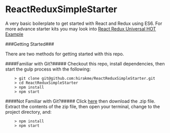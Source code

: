 # ReactReduxSimpleStarter

A very basic boilerplate to get started with React and Redux using ES6.
For more advance starter kits you may look into [React Redux Universal HOT Example](https://github.com/erikras/react-redux-universal-hot-example)

###Getting Started###

There are two methods for getting started with this repo.

####Familiar with Git?#####
Checkout this repo, install dependencies, then start the gulp process with the following:

```
	> git clone git@github.com:hirakme/ReactReduxSimpleStarter.git
	> cd ReactReduxSimpleStarter
	> npm install
	> npm start
```

####Not Familiar with Git?#####
Click [here](https://github.com/StephenGrider/ReactStarter/releases) then download the .zip file.  Extract the contents of the zip file, then open your terminal, change to the project directory, and:

```
	> npm install
	> npm start
